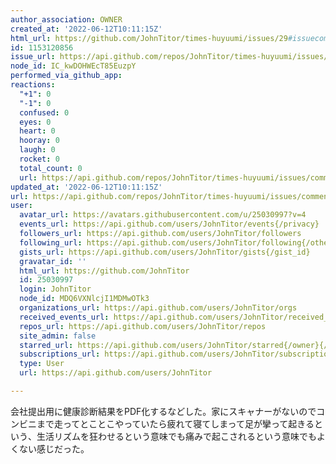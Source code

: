 ```yaml
---
author_association: OWNER
created_at: '2022-06-12T10:11:15Z'
html_url: https://github.com/JohnTitor/times-huyuumi/issues/29#issuecomment-1153120856
id: 1153120856
issue_url: https://api.github.com/repos/JohnTitor/times-huyuumi/issues/29
node_id: IC_kwDOHWEcT85EuzpY
performed_via_github_app: 
reactions:
  "+1": 0
  "-1": 0
  confused: 0
  eyes: 0
  heart: 0
  hooray: 0
  laugh: 0
  rocket: 0
  total_count: 0
  url: https://api.github.com/repos/JohnTitor/times-huyuumi/issues/comments/1153120856/reactions
updated_at: '2022-06-12T10:11:15Z'
url: https://api.github.com/repos/JohnTitor/times-huyuumi/issues/comments/1153120856
user:
  avatar_url: https://avatars.githubusercontent.com/u/25030997?v=4
  events_url: https://api.github.com/users/JohnTitor/events{/privacy}
  followers_url: https://api.github.com/users/JohnTitor/followers
  following_url: https://api.github.com/users/JohnTitor/following{/other_user}
  gists_url: https://api.github.com/users/JohnTitor/gists{/gist_id}
  gravatar_id: ''
  html_url: https://github.com/JohnTitor
  id: 25030997
  login: JohnTitor
  node_id: MDQ6VXNlcjI1MDMwOTk3
  organizations_url: https://api.github.com/users/JohnTitor/orgs
  received_events_url: https://api.github.com/users/JohnTitor/received_events
  repos_url: https://api.github.com/users/JohnTitor/repos
  site_admin: false
  starred_url: https://api.github.com/users/JohnTitor/starred{/owner}{/repo}
  subscriptions_url: https://api.github.com/users/JohnTitor/subscriptions
  type: User
  url: https://api.github.com/users/JohnTitor

---
```

会社提出用に健康診断結果をPDF化するなどした。家にスキャナーがないのでコンビニまで走ってとことこやっていたら疲れて寝てしまって足が攣って起きるという、生活リズムを狂わせるという意味でも痛みで起こされるという意味でもよくない感じだった。